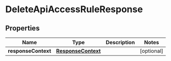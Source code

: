 

# DeleteApiAccessRuleResponse


## Properties

| Name | Type | Description | Notes |
|------------ | ------------- | ------------- | -------------|
|**responseContext** | [**ResponseContext**](ResponseContext.md) |  |  [optional] |



